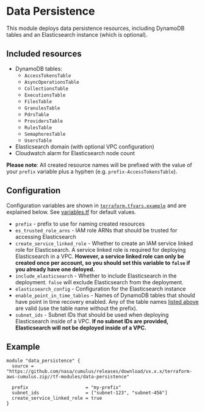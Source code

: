 # Data Persistence

This module deploys data persistence resources, including DynamoDB tables and an Elasticsearch instance (which is optional).

## Included resources

- DynamoDB tables:
  - `AccessTokensTable`
  - `AsyncOperationsTable`
  - `CollectionsTable`
  - `ExecutionsTable`
  - `FilesTable`
  - `GranulesTable`
  - `PdrsTable`
  - `ProvidersTable`
  - `RulesTable`
  - `SemaphoresTable`
  - `UsersTable`
- Elasticsearch domain (with optional VPC configuration)
- Cloudwatch alarm for Elasticsearch node count

**Please note**: All created resource names will be prefixed with the value of your `prefix` variable plus a hyphen (e.g. `prefix-AccessTokensTable`).

## Configuration

Configuration variables are shown in [`terraform.tfvars.example`](./terraform.tfvars.example) and are explained below. See [variables.tf](./variables.tf) for default values.

- `prefix` - prefix to use for naming created resources
- `es_trusted_role_arns` - IAM role ARNs that should be trusted for accessing Elasticsearch
- `create_service_linked_role` - Whether to create an IAM service linked role for Elasticsearch. A service linked role is required for deploying Elasticsearch in a VPC. **However, a service linked role can only be created once per account, so you should set this variable to `false` if you already have one deloyed.**
- `include_elasticsearch` - Whether to include Elasticsearch in the deployment. `false` will exclude Elasticsearch from the deployment.
- `elasticsearch_config` - Configuration for the Elasticsearch instance
- `enable_point_in_time_tables` - Names of DynamoDB tables that should have point in time recovery enabled. Any of the table names [listed above](#included-resources) are valid (use the table name without the prefix).
- `subnet_ids` - Subnet IDs that should be used when deploying Elasticsearch inside of a VPC. **If no subnet IDs are provided, Elasticsearch will not be deployed inside of a VPC.**

## Example

```hcl
module "data_persistence" {
  source = "https://github.com/nasa/cumulus/releases/download/vx.x.x/terraform-aws-cumulus.zip//tf-modules/data-persistence"

  prefix                     = "my-prefix"
  subnet_ids                 = ["subnet-123", "subnet-456"]
  create_service_linked_role = true
}
```
